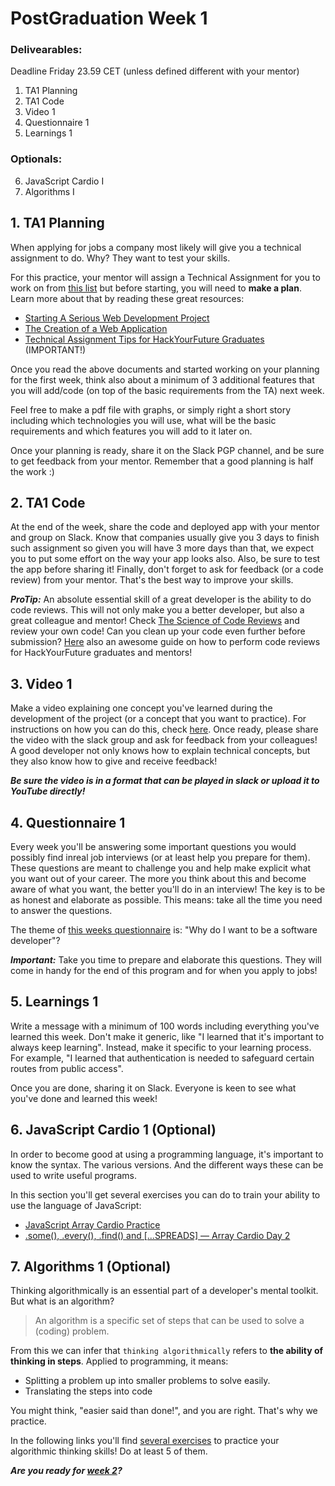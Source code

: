 # PostGraduation Week 1

### Delivearables: 
Deadline Friday 23.59 CET (unless defined different with your mentor)

1. TA1 Planning
2. TA1 Code
3. Video 1
4. Questionnaire 1
5. Learnings 1

### Optionals:
6. JavaScript Cardio I
7. Algorithms I

## 1. TA1 Planning

When applying for jobs a company most likely will give you a technical assignment to do. Why? They want to test your skills.

For this practice, your mentor will assign a Technical Assignment for you to work on from [this list](./../technical-assignments/w1-w2) but before starting, you will need to **make a plan**. Learn more about that by reading these great resources:

- [Starting A Serious Web Development Project](https://www.youtube.com/watch?v=gGGPTskb7c8)
- [The Creation of a Web Application](https://selftaughtcoders.com/creation-of-a-web-application/)
- [Technical Assignment Tips for HackYourFuture Graduates](https://github.com/riccardobevilacqua/technical-assignment-tips) (IMPORTANT!)

Once you read the above documents and started working on your planning for the first week, think also about a minimum of 3 additional features that you will add/code (on top of the basic requirements from the TA) next week.

Feel free to make a pdf file with graphs, or simply right a short story including which technologies you will use, what will be the basic requirements and which features you will add to it later on.

Once your planning is ready, share it on the Slack PGP channel, and be sure to get feedback from your mentor. Remember that a good planning is half the work :)

## 2. TA1 Code

At the end of the week, share the code and deployed app with your mentor and group on Slack. Know that companies usually give you 3 days to finish such assignment so given you will have 3 more days than that, we expect you to put some effort on the way your app looks also. Also, be sure to test the app before sharing it! Finally, don't forget to ask for feedback (or a code review) from your mentor. That's the best way to improve your skills.

***ProTip:*** An absolute essential skill of a great developer is the ability to do code reviews. This will not only make you a better developer, but also a great colleague and mentor! Check [The Science of Code Reviews](https://www.youtube.com/watch?v=EyL7mqwpZhk) and review your own code! Can you clean up your code even further before submission? [Here](https://github.com/HackYourFuture/post-grad-ed/blob/v3/how-to-code-review.md) also an awesome guide on how to perform code reviews for HackYourFuture graduates and mentors!

## 3. Video 1

Make a video explaining one concept you've learned during the development of the project (or a concept that you want to practice). For instructions on how you can do this, check [here](./../how-to-record-concept.md). Once ready, please share the video with the slack group and ask for feedback from your colleagues! A good developer not only knows how to explain technical concepts, but they also know how to give and receive feedback!

***Be sure the video is in a format that can be played in slack or upload it to YouTube directly!***

## 4. Questionnaire 1

Every week you'll be answering some important questions you would possibly find inreal job interviews (or at least help you prepare for them). These questions are meant to challenge you and help make explicit what you want out of your career. The more you think about this and become aware of what you want, the better you'll do in an interview! The key is to be as honest and elaborate as possible. This means: take all the time you need to answer the questions.

The theme of [this weeks questionnaire](https://hackyourfuture.typeform.com/to/NYnztGB5) is: "Why do I want to be a software developer"?


***Important:*** Take you time to prepare and elaborate this questions. They will come in handy for the end of this program and for when you apply to jobs!
 
## 5. Learnings 1
 
Write a message with a minimum of 100 words including everything you've learned this week. Don't make it generic, like "I learned that it's important to always keep learning". Instead, make it specific to your learning process. For example, "I learned that authentication is needed to safeguard certain routes from public access". 

Once you are done, sharing it on Slack. Everyone is keen to see what you've done and learned this week!


## 6. JavaScript Cardio 1 (Optional)

In order to become good at using a programming language, it's important to know the syntax. The various versions. And the different ways these can be used to write useful programs.

In this section you'll get several exercises you can do to train your ability to use the language of JavaScript:

- [JavaScript Array Cardio Practice](https://www.youtube.com/watch?v=HB1ZC7czKRs)
- [.some(), .every(), .find() and [...SPREADS] — Array Cardio Day 2](https://www.youtube.com/watch?v=QNmRfyNg1lw)

## 7. Algorithms 1 (Optional)

Thinking algorithmically is an essential part of a developer's mental toolkit. But what is an algorithm?

> An algorithm is a specific set of steps that can be used to solve a (coding) problem.

From this we can infer that `thinking algorithmically` refers to **the ability of thinking in steps**. Applied to programming, it means:

- Splitting a problem up into smaller problems to solve easily.
- Translating the steps into code

You might think, "easier said than done!", and you are right. That's why we practice.

In the following links you'll find [several exercises](https://www.freecodecamp.org/learn/javascript-algorithms-and-data-structures/basic-algorithm-scripting/) to practice your algorithmic thinking skills! Do at least 5 of them.

***Are you ready for [week 2](../Week2/README.md)?*** 

